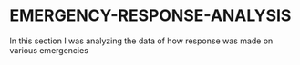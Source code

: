 # EMERGENCY-RESPONSE-ANALYSIS
In this section I was analyzing the data of how response was made on various emergencies
